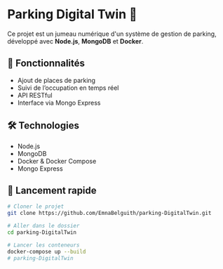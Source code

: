 # Parking Digital Twin 🚗

Ce projet est un jumeau numérique d'un système de gestion de parking, développé avec **Node.js**, **MongoDB** et **Docker**.

## 🔧 Fonctionnalités

- Ajout de places de parking
- Suivi de l’occupation en temps réel
- API RESTful
- Interface via Mongo Express

## 🛠️ Technologies

- Node.js
- MongoDB
- Docker & Docker Compose
- Mongo Express

## 🚀 Lancement rapide

```bash
# Cloner le projet
git clone https://github.com/EmnaBelguith/parking-DigitalTwin.git

# Aller dans le dossier
cd parking-DigitalTwin

# Lancer les conteneurs
docker-compose up --build
# parking-DigitalTwin
